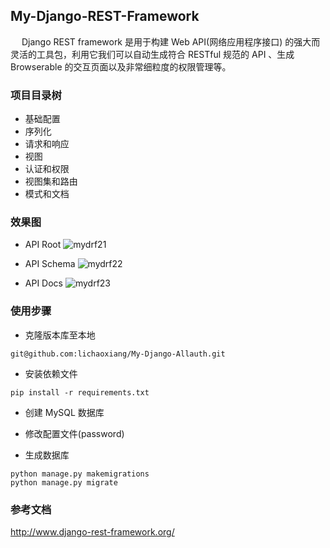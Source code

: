 ## My-Django-REST-Framework

&ensp;&ensp; Django REST framework 是用于构建 Web API(网络应用程序接口) 的强大而灵活的工具包，利用它我们可以自动生成符合 RESTful 规范的 API 、生成 Browserable 的交互页面以及非常细粒度的权限管理等。


### 项目目录树

 - 基础配置
 - 序列化
 - 请求和响应
 - 视图
 - 认证和权限
 - 视图集和路由
 - 模式和文档

### 效果图

 - API Root
![mydrf21][22]


 - API Schema
![mydrf22][23]


 - API Docs
![mydrf23][24]


### 使用步骤 

- 克隆版本库至本地
```
git@github.com:lichaoxiang/My-Django-Allauth.git
```

- 安装依赖文件
```
pip install -r requirements.txt
```

- 创建 MySQL 数据库

- 修改配置文件(password)

- 生成数据库
```
python manage.py makemigrations
python manage.py migrate
```


  [22]: http://p7kk8oo3f.bkt.clouddn.com/QQ20180829-225616@2x.png
  [23]: http://p7kk8oo3f.bkt.clouddn.com/QQ20180829-225918@2x.png
  [24]: http://p7kk8oo3f.bkt.clouddn.com/QQ20180829-230140@2x.png


### 参考文档
<a href="http://www.django-rest-framework.org/">http://www.django-rest-framework.org/</a>
